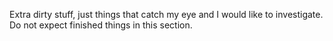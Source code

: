 Extra dirty stuff, just things that catch my eye and I would like to investigate. Do not expect finished things in this section.

